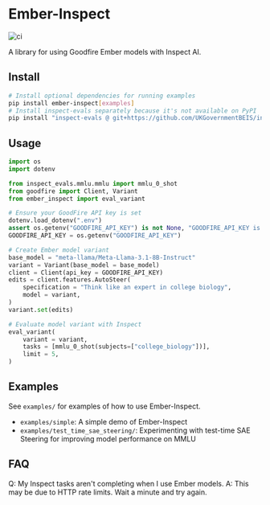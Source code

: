# Ember-Inspect

![ci](https://github.com/dtch1997/ember-inspect/actions/workflows/ci.yaml/badge.svg)

A library for using Goodfire Ember models with Inspect AI.

## Install

```bash
# Install optional dependencies for running examples
pip install ember-inspect[examples]
# Install inspect-evals separately because it's not available on PyPI
pip install "inspect-evals @ git+https://github.com/UKGovernmentBEIS/inspect_evals"
```

## Usage

```python
import os
import dotenv

from inspect_evals.mmlu.mmlu import mmlu_0_shot
from goodfire import Client, Variant
from ember_inspect import eval_variant

# Ensure your GoodFire API key is set
dotenv.load_dotenv(".env")
assert os.getenv("GOODFIRE_API_KEY") is not None, "GOODFIRE_API_KEY is not set"
GOODFIRE_API_KEY = os.getenv("GOODFIRE_API_KEY")

# Create Ember model variant
base_model = "meta-llama/Meta-Llama-3.1-8B-Instruct"
variant = Variant(base_model = base_model)
client = Client(api_key = GOODFIRE_API_KEY)
edits = client.features.AutoSteer(
    specification = "Think like an expert in college biology",
    model = variant,
)
variant.set(edits)

# Evaluate model variant with Inspect
eval_variant(
    variant = variant,
    tasks = [mmlu_0_shot(subjects=["college_biology"])],
    limit = 5,
)
```

## Examples

See `examples/` for examples of how to use Ember-Inspect.

- `examples/simple`: A simple demo of Ember-Inspect
- `examples/test_time_sae_steering/`: Experimenting with test-time SAE Steering for improving model performance on MMLU

## FAQ

Q: My Inspect tasks aren't completing when I use Ember models.
A: This may be due to HTTP rate limits. Wait a minute and try again.
